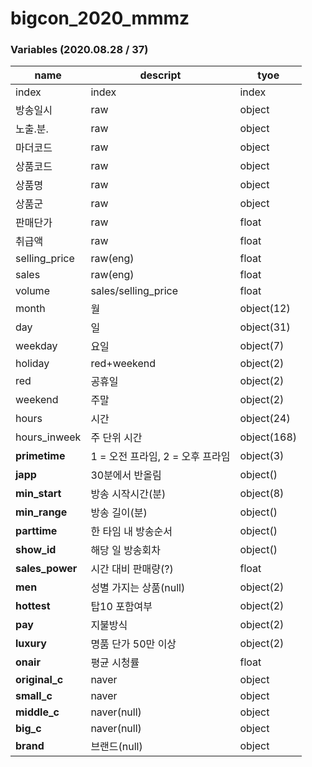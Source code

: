 # bigcon_2020_mmmz

### Variables (2020.08.28 / 37)

name | descript | tyoe 
---- | ---- | ---- 
index | index | index 
방송일시 | raw | object 
노출.분. | raw | object
마더코드 | raw | object
상품코드 | raw | object
상품명 | raw | object
상품군 | raw | object
판매단가 | raw | float
취급액 | raw | float
selling_price | raw(eng) | float
sales | raw(eng) | float
volume | sales/selling_price | float
month | 월 | object(12)
day | 일 | object(31)
weekday | 요일 | object(7)
holiday | red+weekend | object(2)
red | 공휴일 | object(2)
weekend | 주말 | object(2)
hours | 시간 | object(24)
hours_inweek | 주 단위 시간 | object(168)
**primetime** | 1 = 오전 프라임, 2 = 오후 프라임 | object(3)
**japp** | 30분에서 반올림 | object()
**min_start** | 방송 시작시간(분) | object(8)
**min_range** | 방송 길이(분) | object()
**parttime** | 한 타임 내 방송순서 | object()
**show_id** | 해당 일 방송회차 | object()
**sales_power** | 시간 대비 판매량(?) | float
**men** | 성별 가지는 상품(null) | object(2)
**hottest** | 탑10 포함여부 | object(2)
**pay** | 지불방식 | object(2)
**luxury** | 명품 단가 50만 이상 | object(2)
**onair** | 평균 시청률 | float
**original_c** | naver | object
**small_c** | naver | object
**middle_c** | naver(null) | object
**big_c** | naver(null) | object
**brand** | 브랜드(null) | object

